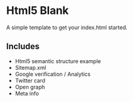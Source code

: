 Html5 Blank
===

A simple template to get your index.html started.

Includes
--
- Html5 semantic structure example
- Sitemap.xml
- Google verification / Analytics
- Twitter card
- Open graph
- Meta info
